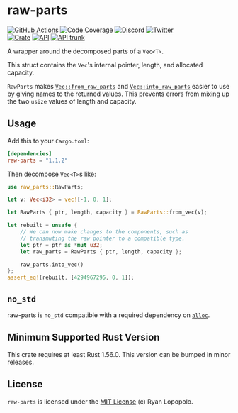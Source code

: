 # raw-parts

[![GitHub Actions](https://github.com/artichoke/raw-parts/workflows/CI/badge.svg)](https://github.com/artichoke/raw-parts/actions)
[![Code Coverage](https://codecov.artichokeruby.org/raw-parts/badges/flat.svg?nocache=2)](https://codecov.artichokeruby.org/raw-parts/index.html)
[![Discord](https://img.shields.io/discord/607683947496734760)](https://discord.gg/QCe2tp2)
[![Twitter](https://img.shields.io/twitter/follow/artichokeruby?label=Follow&style=social)](https://twitter.com/artichokeruby)
<br>
[![Crate](https://img.shields.io/crates/v/raw-parts.svg)](https://crates.io/crates/raw-parts)
[![API](https://docs.rs/raw-parts/badge.svg)](https://docs.rs/raw-parts)
[![API trunk](https://img.shields.io/badge/docs-trunk-blue.svg)](https://artichoke.github.io/raw-parts/raw_parts/)

A wrapper around the decomposed parts of a `Vec<T>`.

This struct contains the `Vec`'s internal pointer, length, and allocated
capacity.

`RawParts` makes [`Vec::from_raw_parts`] and [`Vec::into_raw_parts`] easier to
use by giving names to the returned values. This prevents errors from mixing up
the two `usize` values of length and capacity.

## Usage

Add this to your `Cargo.toml`:

```toml
[dependencies]
raw-parts = "1.1.2"
```

Then decompose `Vec<T>`s like:

```rust
use raw_parts::RawParts;

let v: Vec<i32> = vec![-1, 0, 1];

let RawParts { ptr, length, capacity } = RawParts::from_vec(v);

let rebuilt = unsafe {
    // We can now make changes to the components, such as
    // transmuting the raw pointer to a compatible type.
    let ptr = ptr as *mut u32;
    let raw_parts = RawParts { ptr, length, capacity };

    raw_parts.into_vec()
};
assert_eq!(rebuilt, [4294967295, 0, 1]);
```

## `no_std`

raw-parts is `no_std` compatible with a required dependency on [`alloc`].

## Minimum Supported Rust Version

This crate requires at least Rust 1.56.0. This version can be bumped in minor
releases.

## License

`raw-parts` is licensed under the [MIT License](LICENSE) (c) Ryan Lopopolo.

[`vec::from_raw_parts`]:
  https://doc.rust-lang.org/alloc/vec/struct.Vec.html#method.from_raw_parts
[`vec::into_raw_parts`]:
  https://doc.rust-lang.org/alloc/vec/struct.Vec.html#method.into_raw_parts
[`alloc`]: https://doc.rust-lang.org/alloc/
